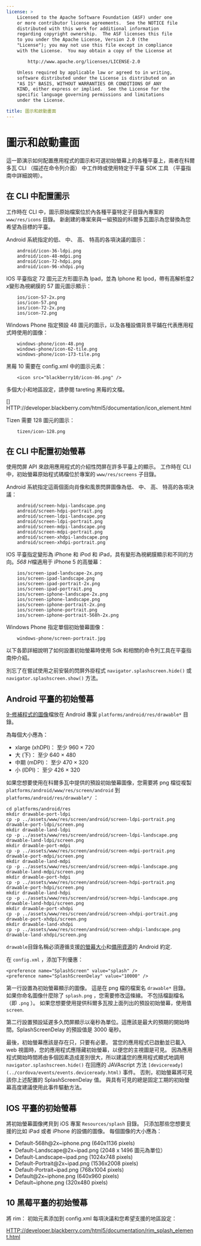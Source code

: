 ```yaml
---
license: >
    Licensed to the Apache Software Foundation (ASF) under one
    or more contributor license agreements.  See the NOTICE file
    distributed with this work for additional information
    regarding copyright ownership.  The ASF licenses this file
    to you under the Apache License, Version 2.0 (the
    "License"); you may not use this file except in compliance
    with the License.  You may obtain a copy of the License at

        http://www.apache.org/licenses/LICENSE-2.0

    Unless required by applicable law or agreed to in writing,
    software distributed under the License is distributed on an
    "AS IS" BASIS, WITHOUT WARRANTIES OR CONDITIONS OF ANY
    KIND, either express or implied.  See the License for the
    specific language governing permissions and limitations
    under the License.

title: 圖示和啟動畫面
---
```


# 圖示和啟動畫面

這一節演示如何配置應用程式的圖示和可選初始螢幕上的各種平臺上，兩者在科爾多瓦 CLI （描述在命令列介面） 中工作時或使用特定于平臺 SDK 工具 （平臺指南中詳細說明）。

## 在 CLI 中配置圖示

工作時在 CLI 中，圖示原始檔案位於內各種平臺特定子目錄內專案的 `www/res/icons` 目錄。 新創建的專案來與一組預設的科爾多瓦圖示為您替換為您希望為目標的平臺。

Android 系統指定的低、 中、 高、 特高的各項決議的圖示：

        android/icon-36-ldpi.png
        android/icon-48-mdpi.png
        android/icon-72-hdpi.png
        android/icon-96-xhdpi.png
    

IOS 平臺指定 72 圖元正方形圖示為 Ipad，並為 Iphone 和 Ipod，帶有高解析度*2 x*變形為視網膜的 57 圖元圖示顯示：

        ios/icon-57-2x.png
        ios/icon-57.png
        ios/icon-72-2x.png
        ios/icon-72.png
    

Windows Phone 指定預設 48 圖元的圖示，以及各種設備背景平鋪在代表應用程式時使用的圖像：

        windows-phone/icon-48.png
        windows-phone/icon-62-tile.png
        windows-phone/icon-173-tile.png
    

黑莓 10 需要在 config.xml 中的圖示元素：

        <icon src="blackberry10/icon-86.png" />
    

多個大小和地區設定，請參閱 tareting 黑莓的文檔。

[] HTTP://developer.blackberry.com/html5/documentation/icon_element.html

Tizen 需要 128 圖元的圖示：

        tizen/icon-128.png
    

## 在 CLI 中配置初始螢幕

使用閃屏 API 來啟用應用程式的介紹性閃屏在許多平臺上的顯示。 工作時在 CLI 中，初始螢幕原始程式碼檔位於專案的 `www/res/screens` 子目錄。

Android 系統指定這兩個面向肖像和風景閃屏圖像為低、 中、 高、 特高的各項決議：

        android/screen-hdpi-landscape.png
        android/screen-hdpi-portrait.png
        android/screen-ldpi-landscape.png
        android/screen-ldpi-portrait.png
        android/screen-mdpi-landscape.png
        android/screen-mdpi-portrait.png
        android/screen-xhdpi-landscape.png
        android/screen-xhdpi-portrait.png
    

IOS 平臺指定變形為 iPhone 和 iPod 和 iPad，具有變形為視網膜顯示和不同的方向。*568 H*檔適用于 iPhone 5 的高螢幕：

        ios/screen-ipad-landscape-2x.png
        ios/screen-ipad-landscape.png
        ios/screen-ipad-portrait-2x.png
        ios/screen-ipad-portrait.png
        ios/screen-iphone-landscape-2x.png
        ios/screen-iphone-landscape.png
        ios/screen-iphone-portrait-2x.png
        ios/screen-iphone-portrait.png
        ios/screen-iphone-portrait-568h-2x.png
    

Windows Phone 指定單個初始螢幕圖像：

        windows-phone/screen-portrait.jpg
    

以下各節詳細說明了如何設置初始螢幕時使用 Sdk 和相關的命令列工具在平臺指南仲介紹。

別忘了在嘗試使用之前安裝的閃屏外掛程式 `navigator.splashscreen.hide()` 或 `navigator.splashscreen.show()` 方法。

## Android 平臺的初始螢幕

[9-修補程式的圖像][1]檔放在 Android 專案 `platforms/android/res/drawable*` 目錄。

 [1]: https://developer.android.com/tools/help/draw9patch.html

為每個大小應為：

*   xlarge (xhDPI)： 至少 960 × 720
*   大 (下)： 至少 640 × 480
*   中期 (mDPI)： 至少 470 × 320
*   小 (lDPI)： 至少 426 × 320

如果您想要使用在科爾多瓦中提供的預設初始螢幕圖像，您需要將 png 檔從複製 `platforms/android/www/res/screen/android` 到 `platforms/android/res/drawable*/` ：

    cd platforms/android/res
    mkdir drawable-port-ldpi
    cp -p ../assets/www/res/screen/android/screen-ldpi-portrait.png drawable-port-ldpi/screen.png
    mkdir drawable-land-ldpi
    cp -p ../assets/www/res/screen/android/screen-ldpi-landscape.png drawable-land-ldpi/screen.png
    mkdir drawable-port-mdpi
    cp -p ../assets/www/res/screen/android/screen-mdpi-portrait.png drawable-port-mdpi/screen.png
    mkdir drawable-land-mdpi
    cp -p ../assets/www/res/screen/android/screen-mdpi-landscape.png drawable-land-mdpi/screen.png
    mkdir drawable-port-hdpi
    cp -p ../assets/www/res/screen/android/screen-hdpi-portrait.png drawable-port-hdpi/screen.png
    mkdir drawable-land-hdpi
    cp -p ../assets/www/res/screen/android/screen-hdpi-landscape.png drawable-land-hdpi/screen.png
    mkdir drawable-port-xhdpi
    cp -p ../assets/www/res/screen/android/screen-xhdpi-portrait.png drawable-port-xhdpi/screen.png
    mkdir drawable-land-xhdpi
    cp -p ../assets/www/res/screen/android/screen-xhdpi-landscape.png drawable-land-xhdpi/screen.png
    

`drawable`目錄名稱必須遵循支援[的螢幕大小][2]和[備用資源][3]的 Android 約定.

 [2]: http://developer.android.com/guide/practices/screens_support.html
 [3]: http://developer.android.com/guide/topics/resources/providing-resources.html#AlternativeResources

在 `config.xml` ，添加下列優惠：

    <preference name="SplashScreen" value="splash" />
    <preference name="SplashScreenDelay" value="10000" />
    

第一行設置為初始螢幕顯示的圖像。 這是在 png 檔的檔案名 `drawable*` 目錄。 如果你命名圖像什麼除了 `splash.png` ，您需要修改這條線。 不包括檔副檔名 （即 `.png` ）。 如果您想要使用提供科爾多瓦按上面列出的預設初始螢幕，使用值`screen`.

第二行設置預設延遲多久閃屏顯示以毫秒為單位。這應該是最大的預期的開始時間。SplashScreenDelay 的預設值是 3000 毫秒。

最後，初始螢幕應該是存在只，只要有必要。 當您的應用程式已啟動並已載入 web 視圖時，您的應用程式應隱藏初始螢幕，以便您的主視圖是可見。 因為應用程式開始時間將由多個因素造成差別很大，所以建議您的應用程式顯式地調用 `navigator.splashscreen.hide()` 在回應的 JAVAscript 方法 `[deviceready](../cordova/events/events.deviceready.html)` 事件。 否則，初始螢幕將可見該你上述配置的 SplashScreenDelay 值。 與具有可見的總是固定工期的初始螢幕高度建議使用此事件驅動方法。

## IOS 平臺的初始螢幕

將初始螢幕圖像拷貝到 iOS 專案 `Resources/splash` 目錄。 只添加那些您想要支援的比如 iPad 或者 iPhone 的設備的圖像。 每個圖像的大小應為：

*   Default-568h@2x~iphone.png (640x1136 pixels)
*   Default-Landscape@2x~ipad.png (2048 x 1496 圖元為單位）
*   Default-Landscape~ipad.png (1024x748 pixels)
*   Default-Portrait@2x~ipad.png (1536x2008 pixels)
*   Default-Portrait~ipad.png (768x1004 pixels)
*   Default@2x~iphone.png (640x960 pixels)
*   Default~iphone.png (320x480 pixels)

## 10 黑莓平臺的初始螢幕

將 rim： 初始元素添加到 config.xml 每項決議和您希望支援的地區設定：

[HTTP://developer.blackberry.com/html5/documentation/rim\_splash\_element.html][4]

 [4]: http://developer.blackberry.com/html5/documentation/rim_splash_element.html